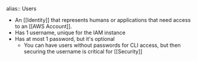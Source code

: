 alias:: Users

- An [[Identity]] that represents humans or applications that need access to an [[AWS Account]].
- Has 1 username, unique for the IAM instance
- Has at most 1 password, but it's optional
	- You can have users without passwords for CLI access, but then securing the username is critical for [[Security]]